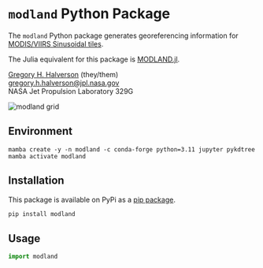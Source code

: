 # `modland` Python Package

The `modland` Python package generates georeferencing information for [MODIS/VIIRS Sinusoidal tiles](https://modis-land.gsfc.nasa.gov/MODLAND_grid.html).

The Julia equivalent for this package is [MODLAND.jl](https://github.com/STARS-Data-Fusion/MODLAND.jl).

[Gregory H. Halverson](https://github.com/gregory-halverson-jpl) (they/them)<br>
[gregory.h.halverson@jpl.nasa.gov](mailto:gregory.h.halverson@jpl.nasa.gov)<br>
NASA Jet Propulsion Laboratory 329G

![modland grid](modland_grid.jpeg)

## Environment

```
mamba create -y -n modland -c conda-forge python=3.11 jupyter pykdtree 
mamba activate modland
```

## Installation

This package is available on PyPi as a [pip package](https://pypi.org/project/modland/).

```bash
pip install modland
```

## Usage

```python
import modland
```
